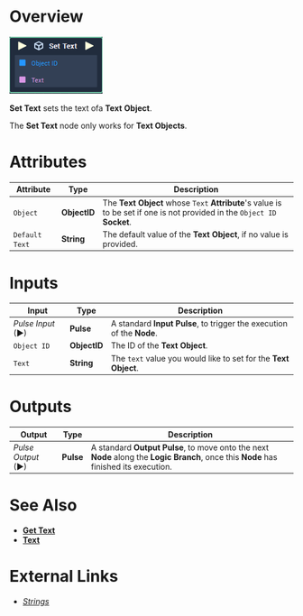 # Overview

![The Set Text Node.](../../../.gitbook/assets/toolbox/incari/object/set-text.PNG)

**Set Text** sets the text ofa **Text** **Object**.

The **Set Text** node only works for **Text Objects**.

# Attributes

|Attribute|Type|Description|
|---|---|---|
|`Object`|**ObjectID**|The **Text** **Object** whose `Text` **Attribute**'s value is to be set if one is not provided in the `Object ID` **Socket**.|
|`Default Text`|**String**|The default value of the **Text Object**, if no value is provided.|

# Inputs

|Input|Type|Description|
|---|---|---|
|*Pulse Input* (►)|**Pulse**|A standard **Input Pulse**, to trigger the execution of the **Node**.|
|`Object ID`|**ObjectID**|The ID of the **Text** **Object**.|
|`Text`|**String**|The `text` value you would like to set for the **Text Object**.|

# Outputs

|Output|Type|Description|
|---|---|---|
|*Pulse Output* (►)|**Pulse**|A standard **Output Pulse**, to move onto the next **Node** along the **Logic Branch**, once this **Node** has finished its execution.|

# See Also
- [**Get Text**](get-text.md)
- [**Text**](objects/scene-objects/sprites/text.md)

# External Links
- [*Strings*](https://en.wikipedia.org/wiki/String_(computer_science))
